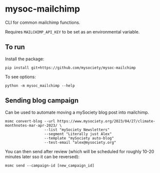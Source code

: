 # mysoc-mailchimp

CLI for common mailchimp functions.


Requires `MAILCHIMP_API_KEY` to be set as an environmental variable.


## To run

Install the package:

```
pip install git+https://github.com/mysociety/mysoc-mailchimp
```

To see options:
```
python -m mysoc_mailchimp --help
```


## Sending blog campaign

Can be used to automate moving a mySociety blog post into mailchimp.

```
msmc convert-blog --url https://www.mysociety.org/2023/04/27/climate-monthnotes-mar-apr-2023/ \
                  --list "mySociety Newsletters"
                  --segment "Literally just Alex"
                  --template "mySociety auto-blog"
                  --test-email "alex@mysociety.org"
```

You can then send after review (which will be scheduled for roughly 10-20 minutes later sso it can be reversed):

```
msmc send --campaign-id [new_campaign_id]
```
